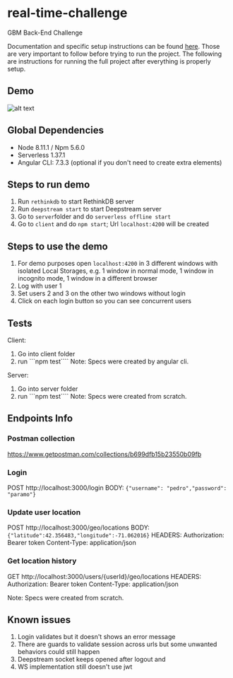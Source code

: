 # real-time-challenge
GBM Back-End Challenge

Documentation and specific setup instructions can be found [here](https://github.com/tonirilix/real-time-challenge/wiki). Those are very important to follow before trying to run the project.
The following are instructions for running the full project after everything is properly setup.

## Demo
![alt text](https://ucc3f1edf514b821895376dbf29a.previews.dropboxusercontent.com/p/orig/AAVrfXfOqlMKFskZk75AC-gGJ_0yh-TKlP-PuEi0x54cj0rq1RJaND7Z_bLOhHpNPm9Xk5a5iHRJxsonq8yjeplIshDHYNoyuxP-0TM3aQCLCMmTVsI9J9cHBMmZqvHcvNbZTlGlrbzTcZMd25PmZUlZkDDweeEfrMWvzyEH_lTNdT3-t4nqjad8yfyGdrtFmit2VsgD11s4ggXaFI1yyD82vJDHGx5PKpe9CXot0P0m-vSjLPKsST45MmbS9zVHXH7_kEyUmWLzYxY1xKqdHIoO6GHMUCDphqSuDR_v_hZwfepkG3-dguYgrPMUshYNHXc/p.gif?size_mode=5 "Demo")

## Global Dependencies
- Node 8.11.1 / Npm 5.6.0
- Serverless 1.37.1
- Angular CLI: 7.3.3 (optional if you don't need to create extra elements)

## Steps to run demo

1. Run ```rethinkdb``` to start RethinkDB server
2. Run ```deepstream start``` to start Deepstream server
3. Go to ```server```folder and do ```serverless offline start```
4. Go to ```client``` and do ```npm start```; Url ```localhost:4200``` will be created


## Steps to use the demo
1. For demo purposes open ```localhost:4200``` in 3 different windows with isolated Local Storages, e.g. 1 window in normal mode, 1 window in incognito mode, 1 window in a different browser
2. Log with user 1
3. Set users 2 and 3 on the other two windows without login
4. Click on each login button so you can see concurrent users

## Tests
Client: 
1. Go into client folder
2. run ```npm test````
Note: Specs were created by angular cli.

Server: 
1. Go into server folder
2. run ```npm test````
Note: Specs were created from scratch.

## Endpoints Info

### Postman collection
https://www.getpostman.com/collections/b699dfb15b23550b09fb

### Login

POST http://localhost:3000/login 
BODY: ```{"username": "pedro","password": "paramo"}```

### Update user location
POST http://localhost:3000/geo/locations
BODY: ```{"latitude":42.356483,"longitude":-71.062016}```
HEADERS: 
Authorization: Bearer token
Content-Type: application/json

### Get location history
GET http://localhost:3000/users/{userId}/geo/locations
HEADERS: 
Authorization: Bearer token
Content-Type: application/json




Note: Specs were created from scratch.


## Known issues

1. Login validates but it doesn't shows an error message
2. There are guards to validate session across urls but some unwanted behaviors could still happen
3. Deepstream socket keeps opened after logout and
4. WS implementation still doesn't use jwt
